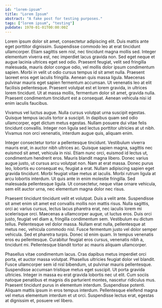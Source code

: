 ```yaml
---
id: "lorem-ipsum"
title: "Lorem Ipsum"
abstract: "A fake post for testing purposes."
tags: ["lorem ipsum", "testing"]
pubdate: 1970-01-01T00:00:00Z
---
```


Lorem ipsum dolor sit amet, consectetur adipiscing elit. Duis mattis ante eget porttitor dignissim. Suspendisse commodo leo at erat tincidunt ullamcorper. Etiam sagittis sem nisl, nec tincidunt magna mollis sed. Integer elementum viverra est, nec imperdiet lacus gravida non. Sed eget neque et augue lacinia ultrices eget sed odio. Praesent feugiat, velit sed fringilla malesuada, mauris dolor congue odio, vel mollis dolor ipsum condimentum sapien. Morbi in velit ut odio cursus tempus id sit amet nulla. Praesent laoreet eros eget iaculis fringilla. Aenean quis massa ligula. Maecenas pulvinar mauris eget sapien fermentum accumsan. Ut venenatis leo at elit facilisis pellentesque. Praesent volutpat est et lorem gravida, in ultrices lorem tincidunt. Ut at massa mollis, fermentum dolor sit amet, gravida nulla. Praesent condimentum tincidunt est a consequat. Aenean vehicula nisi id enim iaculis faucibus.

Vivamus vel luctus augue. Nulla cursus volutpat urna suscipit egestas. Quisque tempus iaculis tortor a suscipit. In dapibus quam sed odio ullamcorper, eget dictum metus egestas. Nullam posuere dui vitae felis tincidunt convallis. Integer non ligula sed lectus porttitor ultricies at ut nibh. Vivamus non orci venenatis, interdum augue quis, aliquam enim.

Integer consectetur tortor a pellentesque tincidunt. Vestibulum viverra mauris erat, in auctor nibh ultrices ac. Quisque sapien magna, sagittis nec euismod sit amet, vehicula in nisi. Etiam nunc orci, euismod id lectus ut, condimentum hendrerit eros. Mauris blandit magna libero. Donec varius augue justo, ut cursus arcu volutpat non. Nam at erat massa. Donec purus leo, lobortis eu consequat eu, feugiat a erat. Nullam adipiscing sapien eget gravida tincidunt. Morbi feugiat vitae metus at iaculis. Morbi rutrum ligula at arcu lobortis interdum. Ut quis ante in enim molestie fringilla. Sed malesuada pellentesque ligula. Ut consectetur, neque vitae ornare vehicula, sem elit auctor urna, nec elementum magna dolor nec risus.

Praesent tincidunt tincidunt velit et volutpat. Duis a velit ante. Suspendisse sit amet enim sit amet est convallis mollis non mattis risus. Nulla sagittis, orci ac varius cursus, lectus lacus pharetra erat, nec iaculis lorem mi scelerisque orci. Maecenas a ullamcorper augue, ut luctus eros. Duis orci justo, feugiat vel diam a, fringilla condimentum sem. Vestibulum eu dictum tellus. Pellentesque vel dolor massa. Nullam erat nulla, pellentesque at metus nec, vehicula commodo nisl. Fusce fermentum justo vel dolor semper vehicula. Sed et pharetra turpis. Donec id enim quam. In tempus venenatis eros eu pellentesque. Curabitur feugiat eros cursus, venenatis nibh a, tincidunt mi. Pellentesque blandit tortor ac mauris aliquam ullamcorper.

Phasellus vitae condimentum lacus. Cras dapibus metus imperdiet orci porta, et auctor massa volutpat. Phasellus ultricies feugiat dolor vel blandit. Fusce ullamcorper sem id nisl bibendum, ut pulvinar mauris pellentesque. Suspendisse accumsan tristique metus eget suscipit. Ut porta gravida ultricies. Integer in massa eu erat gravida lobortis nec ut elit. Cum sociis natoque penatibus et magnis dis parturient montes, nascetur ridiculus mus. Praesent tincidunt purus in elementum interdum. Suspendisse potenti. Aliquam mattis ipsum in eros tempus interdum. Pellentesque eleifend magna vel metus elementum interdum et ut orci. Suspendisse lectus erat, egestas at dignissim et, posuere vel libero.

